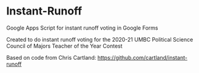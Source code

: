 # Instant-Runoff
Google Apps Script for instant runoff voting in Google Forms

Created to do instant runoff voting for the 2020-21 UMBC Political Science Council of Majors Teacher of the Year Contest

Based on code from Chris Cartland: https://github.com/cartland/instant-runoff

